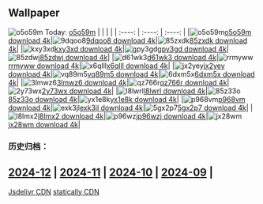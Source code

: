 ## Wallpaper
![o5o59m](https://w.wallhaven.cc/full/o5/wallhaven-o5o59m.png) Today: [o5o59m](https://th.wallhaven.cc/small/o5/o5o59m.jpg)
|      |      |      |
| :----: | :----: | :----: |
|![o5o59m](https://th.wallhaven.cc/small/o5/o5o59m.jpg)[o5o59m download 4k](https://wallhaven.cc/w/o5o59m)|![9dqoo8](https://th.wallhaven.cc/small/9d/9dqoo8.jpg)[9dqoo8 download 4k](https://wallhaven.cc/w/9dqoo8)|![85zxdk](https://th.wallhaven.cc/small/85/85zxdk.jpg)[85zxdk download 4k](https://wallhaven.cc/w/85zxdk)|
|![kxy3xd](https://th.wallhaven.cc/small/kx/kxy3xd.jpg)[kxy3xd download 4k](https://wallhaven.cc/w/kxy3xd)|![gpy3gd](https://th.wallhaven.cc/small/gp/gpy3gd.jpg)[gpy3gd download 4k](https://wallhaven.cc/w/gpy3gd)|![85zdwj](https://th.wallhaven.cc/small/85/85zdwj.jpg)[85zdwj download 4k](https://wallhaven.cc/w/85zdwj)|
|![d61wk3](https://th.wallhaven.cc/small/d6/d61wk3.jpg)[d61wk3 download 4k](https://wallhaven.cc/w/d61wk3)|![rrmyww](https://th.wallhaven.cc/small/rr/rrmyww.jpg)[rrmyww download 4k](https://wallhaven.cc/w/rrmyww)|![x6qlll](https://th.wallhaven.cc/small/x6/x6qlll.jpg)[x6qlll download 4k](https://wallhaven.cc/w/x6qlll)|
|![jx2yey](https://th.wallhaven.cc/small/jx/jx2yey.jpg)[jx2yey download 4k](https://wallhaven.cc/w/jx2yey)|![vq89m5](https://th.wallhaven.cc/small/vq/vq89m5.jpg)[vq89m5 download 4k](https://wallhaven.cc/w/vq89m5)|![6dxm5x](https://th.wallhaven.cc/small/6d/6dxm5x.jpg)[6dxm5x download 4k](https://wallhaven.cc/w/6dxm5x)|
|![3lmwz6](https://th.wallhaven.cc/small/3l/3lmwz6.jpg)[3lmwz6 download 4k](https://wallhaven.cc/w/3lmwz6)|![qz766r](https://th.wallhaven.cc/small/qz/qz766r.jpg)[qz766r download 4k](https://wallhaven.cc/w/qz766r)|![2y73wx](https://th.wallhaven.cc/small/2y/2y73wx.jpg)[2y73wx download 4k](https://wallhaven.cc/w/2y73wx)|
|![l8lwrl](https://th.wallhaven.cc/small/l8/l8lwrl.jpg)[l8lwrl download 4k](https://wallhaven.cc/w/l8lwrl)|![85z33o](https://th.wallhaven.cc/small/85/85z33o.jpg)[85z33o download 4k](https://wallhaven.cc/w/85z33o)|![yx1e8k](https://th.wallhaven.cc/small/yx/yx1e8k.jpg)[yx1e8k download 4k](https://wallhaven.cc/w/yx1e8k)|
|![p968vm](https://th.wallhaven.cc/small/p9/p968vm.jpg)[p968vm download 4k](https://wallhaven.cc/w/p968vm)|![exk3jl](https://th.wallhaven.cc/small/ex/exk3jl.jpg)[exk3jl download 4k](https://wallhaven.cc/w/exk3jl)|![5gx2p7](https://th.wallhaven.cc/small/5g/5gx2p7.jpg)[5gx2p7 download 4k](https://wallhaven.cc/w/5gx2p7)|
|![l8lmx2](https://th.wallhaven.cc/small/l8/l8lmx2.jpg)[l8lmx2 download 4k](https://wallhaven.cc/w/l8lmx2)|![p96wzj](https://th.wallhaven.cc/small/p9/p96wzj.jpg)[p96wzj download 4k](https://wallhaven.cc/w/p96wzj)|![jx28wm](https://th.wallhaven.cc/small/jx/jx28wm.jpg)[jx28wm download 4k](https://wallhaven.cc/w/jx28wm)|

### 历史归档：
[2024-12](https://github.com/april-projects/april-wallpaper/tree/main/picture/2024-12/) | [2024-11](https://github.com/april-projects/april-wallpaper/tree/main/picture/2024-11/) | [2024-10](https://github.com/april-projects/april-wallpaper/tree/main/picture/2024-10/) | [2024-09](https://github.com/april-projects/april-wallpaper/tree/main/picture/2024-09/) | 
---
[Jsdelivr CDN](https://cdn.jsdelivr.net/gh/april-projects/april-wallpaper/api.json)
[statically CDN](https://cdn.statically.io/gh/april-projects/april-wallpaper/main/api.json)
